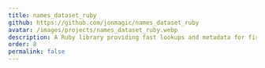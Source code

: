 ```yaml
---
title: names_dataset_ruby
github: https://github.com/jonmagic/names_dataset_ruby
avatar: /images/projects/names_dataset_ruby.webp
description: A Ruby library providing fast lookups and metadata for first and last names, including country of origin, gender distribution, and popularity rankings.
order: 8
permalink: false
---
```

